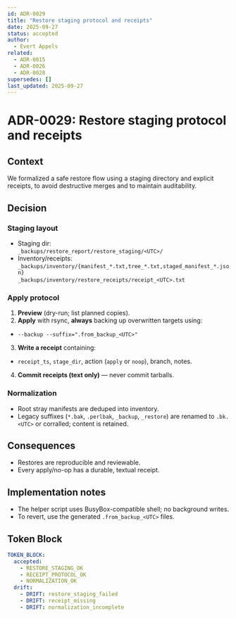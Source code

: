 ```yaml
---
id: ADR-0029
title: "Restore staging protocol and receipts"
date: 2025-09-27
status: accepted
author:
  - Evert Appels
related:
  - ADR-0015
  - ADR-0026
  - ADR-0028
supersedes: []
last_updated: 2025-09-27
---
```


# ADR-0029: Restore staging protocol and receipts

## Context

We formalized a safe restore flow using a staging directory and explicit
receipts, to avoid destructive merges and to maintain auditability.

## Decision

### Staging layout

- Staging dir:  
`_backups/restore_report/restore_staging/<UTC>/`
- Inventory/receipts:  
`_backups/inventory/{manifest_*.txt,tree_*.txt,staged_manifest_*.json}`  
`_backups/inventory/restore_receipts/receipt_<UTC>.txt`

### Apply protocol

1. **Preview** (dry-run; list planned copies).
2. **Apply** with rsync, **always** backing up overwritten targets using:
- `--backup --suffix=".from_backup_<UTC>"`
3. **Write a receipt** containing:
- `receipt_ts`, `stage_dir`, action (`apply` or `noop`), branch, notes.
4. **Commit receipts (text only)** — never commit tarballs.

### Normalization

- Root stray manifests are deduped into inventory.
- Legacy suffixes (`*.bak`, `.perlbak`, `_backup`, `_restore`) are renamed to
`.bk.<UTC>` or corralled; content is retained.

## Consequences

- Restores are reproducible and reviewable.
- Every apply/no-op has a durable, textual receipt.

## Implementation notes

- The helper script uses BusyBox-compatible shell; no background writes.
- To revert, use the generated `.from_backup_<UTC>` files.

## Token Block

```yaml
TOKEN_BLOCK:
  accepted:
    - RESTORE_STAGING_OK
    - RECEIPT_PROTOCOL_OK
    - NORMALIZATION_OK
  drift:
    - DRIFT: restore_staging_failed
    - DRIFT: receipt_missing
    - DRIFT: normalization_incomplete
```